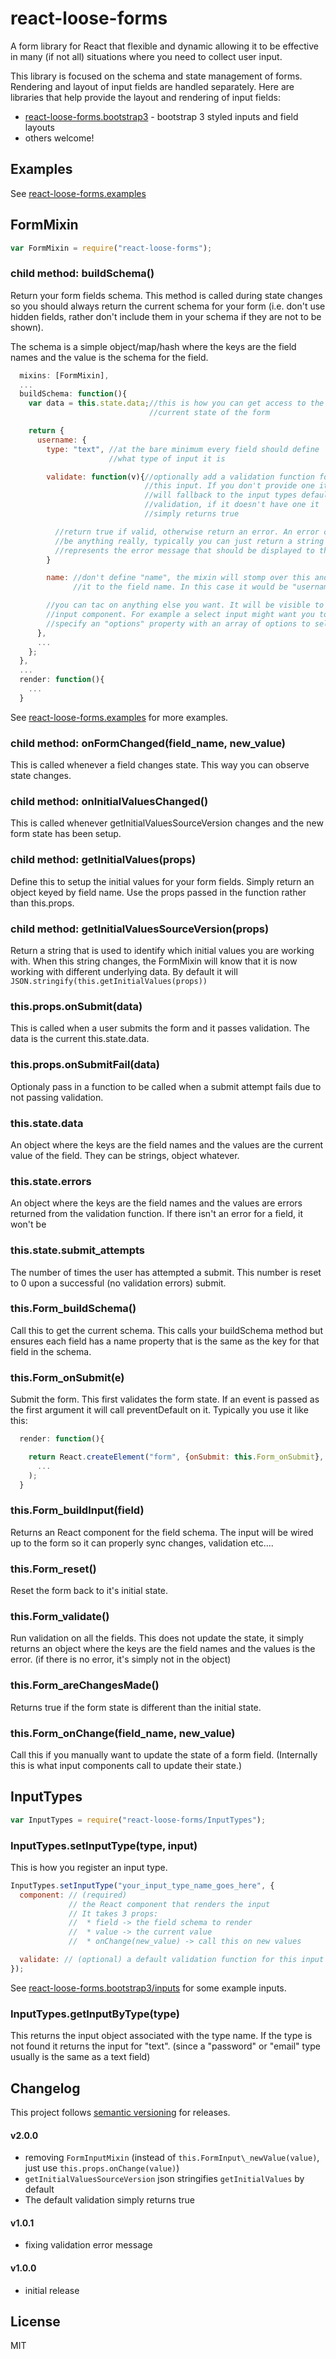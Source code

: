 # react-loose-forms
A form library for React that flexible and dynamic allowing it to be effective in many (if not all) situations where you need to collect user input.

This library is focused on the schema and state management of forms. Rendering and layout of input fields are handled separately. Here are libraries that help provide the layout and rendering of input fields:
 * [react-loose-forms.bootstrap3](https://github.com/espeakers/react-loose-forms.bootstrap3) - bootstrap 3 styled inputs and field layouts
 * others welcome!

## Examples
See [react-loose-forms.examples](https://github.com/espeakers/react-loose-forms.examples)


## FormMixin
```js
var FormMixin = require("react-loose-forms");
```

### child method: buildSchema()
Return your form fields schema. This method is called during state changes so you should always return the current schema for your form (i.e. don't use hidden fields, rather don't include them in your schema if they are not to be shown).

The schema is a simple object/map/hash  where the keys are the field names and the value is the schema for the field. 

```js
  mixins: [FormMixin],
  ...
  buildSchema: function(){
    var data = this.state.data;//this is how you can get access to the
                               //current state of the form

    return {
      username: {
        type: "text", //at the bare minimum every field should define
                      //what type of input it is

        validate: function(v){//optionally add a validation function for
                              //this input. If you don't provide one it
                              //will fallback to the input types default
                              //validation, if it doesn't have one it
                              //simply returns true

          //return true if valid, otherwise return an error. An error can
          //be anything really, typically you can just return a string that
          //represents the error message that should be displayed to the user.
        }

        name: //don't define "name", the mixin will stomp over this and set
              //it to the field name. In this case it would be "username"

        //you can tac on anything else you want. It will be visible to the
        //input component. For example a select input might want you to
        //specify an "options" property with an array of options to select from
      },
      ...
    };
  },
  ...
  render: function(){
    ...
  }
```
See [react-loose-forms.examples](https://github.com/espeakers/react-loose-forms.examples) for more examples.


### child method: onFormChanged(field\_name, new\_value)
This is called whenever a field changes state. This way you can observe state changes.

### child method: onInitialValuesChanged()
This is called whenever getInitialValuesSourceVersion changes and the new form state has been setup.

### child method: getInitialValues(props)
Define this to setup the initial values for your form fields. Simply return an object keyed by field name. Use the props passed in the function rather than this.props.

### child method: getInitialValuesSourceVersion(props)
Return a string that is used to identify which initial values you are working with. When this string changes, the FormMixin will know that it is now working with different underlying data. By default it will `JSON.stringify(this.getInitialValues(props))`

### this.props.onSubmit(data)
This is called when a user submits the form and it passes validation. The data is the current this.state.data.

### this.props.onSubmitFail(data)
Optionaly pass in a function to be called when a submit attempt fails due to not passing validation.

### this.state.data
An object where the keys are the field names and the values are the current value of the field. They can be strings, object whatever.

### this.state.errors
An object where the keys are the field names and the values are errors returned from the validation function. If there isn't an error for a field, it won't be

### this.state.submit\_attempts
The number of times the user has attempted a submit. This number is reset to 0 upon a successful (no validation errors) submit.

### this.Form\_buildSchema()
Call this to get the current schema. This calls your buildSchema method but ensures each field has a name property that is the same as the key for that field in the schema.

### this.Form\_onSubmit(e)
Submit the form. This first validates the form state. If an event is passed as the first argument it will call preventDefault on it. Typically you use it like this:
```js
  render: function(){

    return React.createElement("form", {onSubmit: this.Form_onSubmit},
      ...
    );
  }
```

### this.Form\_buildInput(field)
Returns an React component for the field schema. The input will be wired up to the form so it can properly sync changes, validation etc....


### this.Form\_reset()
Reset the form back to it's initial state.

### this.Form\_validate()
Run validation on all the fields. This does not update the state, it simply returns an object where the keys are the field names and the values is the error. (if there is no error, it's simply not in the object)

### this.Form\_areChangesMade()
Returns true if the form state is different than the initial state.


### this.Form\_onChange(field\_name, new\_value)
Call this if you manually want to update the state of a form field. (Internally this is what input components call to update their state.)


## InputTypes
```js
var InputTypes = require("react-loose-forms/InputTypes");
```

### InputTypes.setInputType(type, input)
This is how you register an input type.
```js
InputTypes.setInputType("your_input_type_name_goes_here", {
  component: // (required)
             // the React component that renders the input
             // It takes 3 props:
             //  * field -> the field schema to render
             //  * value -> the current value
             //  * onChange(new_value) -> call this on new values

  validate: // (optional) a default validation function for this input type
});
```
See [react-loose-forms.bootstrap3/inputs](https://github.com/espeakers/react-loose-forms.bootstrap3/tree/master/inputs) for some example inputs.

### InputTypes.getInputByType(type)
This returns the input object associated with the type name. If the type is not found it returns the input for "text". (since a "password" or "email" type usually is the same as a text field)

## Changelog
This project follows [semantic versioning](http://semver.org/) for releases.

#### v2.0.0
 * removing `FormInputMixin` (instead of `this.FormInput\_newValue(value)`, just use `this.props.onChange(value)`)
 * `getInitialValuesSourceVersion` json stringifies `getInitialValues` by default
 * The default validation simply returns true

#### v1.0.1
 * fixing validation error message

#### v1.0.0
 * initial release

## License
MIT
